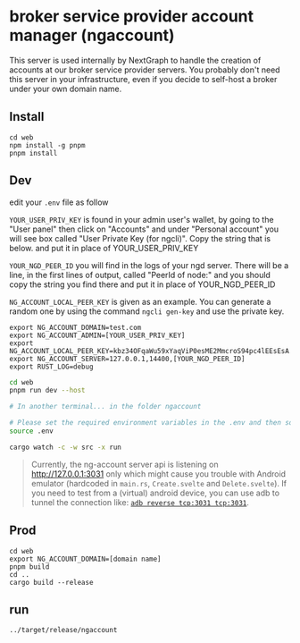 # broker service provider account manager (ngaccount)

This server is used internally by NextGraph to handle the creation of accounts at our broker service provider servers. You probably don't need this server in your infrastructure, even if you decide to self-host a broker under your own domain name.

## Install

```
cd web
npm install -g pnpm
pnpm install
```

## Dev

edit your `.env` file as follow

`YOUR_USER_PRIV_KEY` is found in your admin user's wallet, by going to the "User panel" then click on "Accounts" and under "Personal account" you will see box called "User Private Key (for ngcli)". Copy the string that is below. and put it in place of YOUR_USER_PRIV_KEY

`YOUR_NGD_PEER_ID` you will find in the logs of your ngd server. There will be a line, in the first lines of output, called "PeerId of node:" and you should copy the string you find there and put it in place of YOUR_NGD_PEER_ID

`NG_ACCOUNT_LOCAL_PEER_KEY` is given as an example. You can generate a random one by using the command `ngcli gen-key` and use the private key.

```
export NG_ACCOUNT_DOMAIN=test.com
export NG_ACCOUNT_ADMIN=[YOUR_USER_PRIV_KEY]
export NG_ACCOUNT_LOCAL_PEER_KEY=kbz34OFqaWu59xYaqViP0esME2MmcroS94pc4lEEsEsA
export NG_ACCOUNT_SERVER=127.0.0.1,14400,[YOUR_NGD_PEER_ID]
export RUST_LOG=debug
```

```bash
cd web
pnpm run dev --host

# In another terminal... in the folder ngaccount

# Please set the required environment variables in the .env and then source it it with:
source .env

cargo watch -c -w src -x run
```

> Currently, the ng-account server api is listening on http://127.0.0.1:3031 only which might cause you trouble with Android emulator (hardcoded in `main.rs`, `Create.svelte` and `Delete.svelte`).
> If you need to test from a (virtual) android device, you can use adb to tunnel the connection like: [`adb reverse tcp:3031 tcp:3031`](https://justinchips.medium.com/proxying-adb-client-connections-2ab495f774eb).

## Prod

```
cd web
export NG_ACCOUNT_DOMAIN=[domain name]
pnpm build
cd ..
cargo build --release
```

## run

```
../target/release/ngaccount
```
